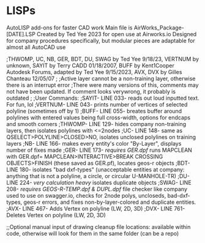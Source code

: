 # LISPs
AutoLISP add-ons for faster CAD work
Main file is AirWorks_Package-[DATE].LSP
Created by Ted Yee 2023 for open use at Airworks.io
Designed for company procedures specifically, but modular pieces are adaptable for almost all AutoCAD use


;THWOMP, UC, NB, GER, BDT, DU, SWAG by Ted Yee 9/18/23, VERTNUM by unknown, SAYIT by Terry CADD 01/18/2007, BUFF by Kent1Cooper Autodesk Forums, adapted by Ted Yee 9/15/2023, AVX, DVX  by Gilles Chanteau 12/05/07
;
;Active layer cannot be a non-training layer, otherwise there is an interrupt error
;There were many versions of this, comments may not have been updated. If comment looks verywrong, it probably is outdated
;
;User Commands:
;SAYIT-   LINE 033- reads out loud inputted text. For fun, lol
;VERTNUM- LINE 043- prints number of vertices of selected polyline (sometimes off by 1)
;BUFF-    LINE 055- breates buffer around polylines with entered values being full cross-width, options for endcaps and smooth corners
;THWOMP-  LINE 129- hides company non-training layers, then isolates polylines with <=2nodes
;UC-      LINE 148- same as QSELECT>POLYLINE>CLOSED>NO, isolates unclosed polylines on training layers
;NB-      LINE 166- makes every entity's color "By-Layer", displays number of fixes made
;GER-     LINE 173- *requires GER.dpf* runs MAPCLEAN with GER.dpf= MAPCLEAN>INTERACTIVE>BREAK CROSSING OBJECTS>FINISH (these saved as GER.pf), locates geos-r objects
;BDT-     LINE 180- isolates "bad dxf-types" (unacceptable entities at company: anything that is not a polyline, a circle, or circular U-MANHOLE-TR)
;DU-      LINE 224- *very calculation heavy* isolates duplicate objects
;SWAG-    LINE 208- *requires GEOS-R-TEMP.dpf & DUPL.dpf* file checker like company used to use on swagger.io, checks for 2node polys, uncloseds, bad-dxf-types, geos-r errors, and fixes non-by-layer-colored and duplicate entities.
;AVX-     LINE 467- Adds Vertex on polyline (LW, 2D, 3D) 
;DVX-     LINE 761- Deletes Vertex on polyline (LW, 2D, 3D)

;;Optional manual input of drawing cleanup file locations: available within code, otherwise will look for them in the same folder (can be a repo)